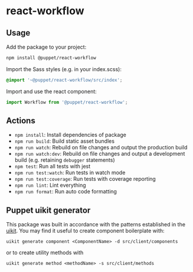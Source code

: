 # react-workflow

## Usage

Add the package to your project:

```sh
npm install @puppet/react-workflow
```

Import the Sass styles (e.g. in your index.scss):

```scss
@import '~@puppet/react-workflow/src/index';
```

Import and use the react component:

```js
import Workflow from '@puppet/react-workflow';
```

## Actions

- `npm install`: Install dependencies of package
- `npm run build`: Build static asset bundles
- `npm run watch`: Rebuild on file changes and output the production build
- `npm run watch:dev`: Rebuild on file changes and output a development build (e.g. retaining `debugger` statements)
- `npm test`: Run all tests with jest
- `npm run test:watch`: Run tests in watch mode
- `npm run test:coverage`: Run tests with coverage reporting
- `npm run lint`: Lint everything
- `npm run format`: Run auto code formatting

## Puppet uikit generator

This package was built in accordance with the patterns established in the [uikit](https://github.com/puppetlabs/uikit). You may find it useful to create component boilerplate with:

```
uikit generate component <ComponentName> -d src/client/components
```

or to create utility methods with

```
uikit generate method <methodName> -s src/client/methods
```
